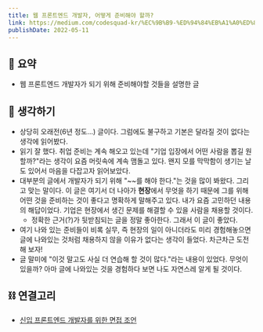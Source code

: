 ```yaml
---
title: 웹 프론트엔드 개발자, 어떻게 준비해야 할까?
link: https://medium.com/codesquad-kr/%EC%9B%B9-%ED%94%84%EB%A1%A0%ED%8A%B8%EC%97%94%EB%93%9C-%EA%B0%9C%EB%B0%9C%EC%9E%90-%EC%96%B4%EB%96%BB%EA%B2%8C-%EC%A4%80%EB%B9%84%ED%95%B4%EC%95%BC-%ED%95%A0%EA%B9%8C-5ac7bb6ff2a9
publishDate: 2022-05-11
---
```


## 📝 요약

- 웹 프론트엔드 개발자가 되기 위해 준비해야할 것들을 설명한 글

## 🤔 생각하기

- 상당히 오래전(6년 정도...) 글이다. 그럼에도 불구하고 기본은 달라질 것이 없다는 생각에 읽어봤다.
- 읽기 잘 했다. 취업 준비는 계속 해오고 있는데 "기업 입장에서 어떤 사람을 뽑길 원할까?"라는 생각이 요즘 머릿속에 계속 맴돌고 있다. 왠지 모를 막막함이 생기는 날도 있어서 마음을 다잡고자 읽어보았다.
- 대부분의 글에서 개발자가 되기 위해 "\~~를 해야 한다."는 것을 많이 봐왔다. 그리고 맞는 말이다. 이 글은 여기서 더 나아가 **현장**에서 무엇을 하기 때문에 그를 위해 어떤 것을 준비하는 것이 좋다고 명확하게 말해주고 있다. 내가 요즘 고민하던 내용의 해답이었다. 기업은 현장에서 생긴 문제를 해결할 수 있을 사람을 채용할 것이다.
  - 정확한 근거(?)가 뒷받침되는 글을 정말 좋아한다. 그래서 이 글이 좋았다.
- 여기 나와 있는 준비들이 비록 실무, 즉 현장의 일이 아니더라도 미리 경험해놓으면 글에 나와있는 것처럼 채용하지 않을 이유가 없다는 생각이 들었다. 차근차근 도전해 보자!
- 글 말미에 "이것 말고도 사실 더 연습해 할 것이 많다."라는 내용이 있었다. 무엇이 있을까? 아마 글에 나와있는 것을 경험하다 보면 나도 자연스레 알게 될 것이다.

## ⛓️ 연결고리

- [신입 프론트엔드 개발자를 위한 면접 조언](../Dev/advice-for-front-end-developer)
